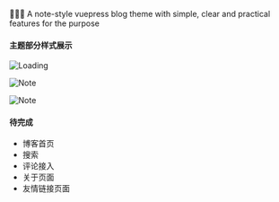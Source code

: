 :tada::tada::tada: A note-style vuepress blog theme with simple, clear and practical features for the purpose

#### 主题部分样式展示

![Loading](
https://ikangxu-static.oss-cn-beijing.aliyuncs.com/images/vuepress-theme-ic/loading.gif)

![Note](
https://ikangxu-static.oss-cn-beijing.aliyuncs.com/images/vuepress-theme-ic/mobile.jpg)

![Note](
https://ikangxu-static.oss-cn-beijing.aliyuncs.com/images/vuepress-theme-ic/pc.jpg)

#### 待完成

- 博客首页
- 搜索
- 评论接入
- 关于页面
- 友情链接页面
